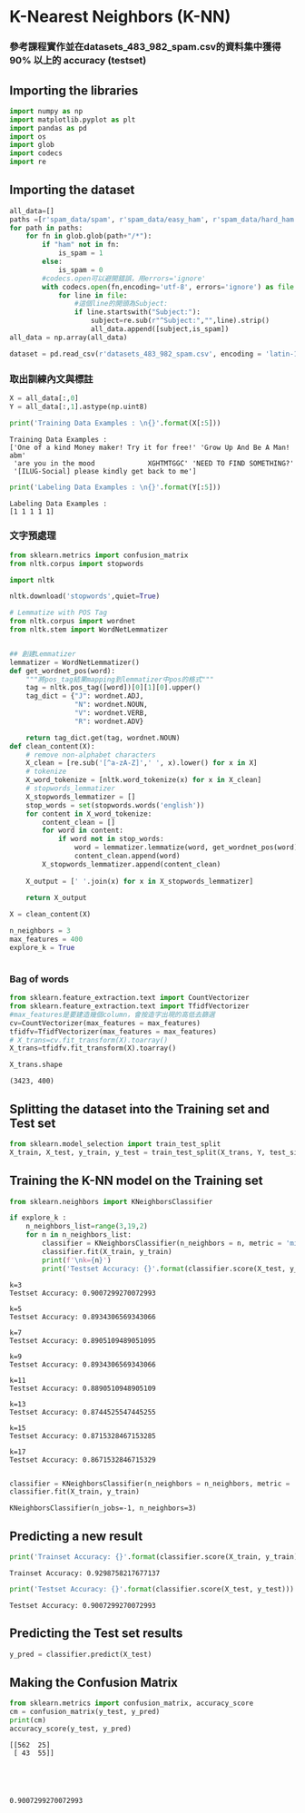 # K-Nearest Neighbors (K-NN)

### 參考課程實作並在datasets_483_982_spam.csv的資料集中獲得90% 以上的 accuracy (testset)

## Importing the libraries


```python
import numpy as np
import matplotlib.pyplot as plt
import pandas as pd
import os
import glob
import codecs
import re
```

## Importing the dataset


```python
all_data=[]
paths =[r'spam_data/spam', r'spam_data/easy_ham', r'spam_data/hard_ham'] 
for path in paths:
    for fn in glob.glob(path+"/*"):
        if "ham" not in fn:
            is_spam = 1
        else:
            is_spam = 0
        #codecs.open可以避開錯誤，用errors='ignore'
        with codecs.open(fn,encoding='utf-8', errors='ignore') as file:
            for line in file:
                #這個line的開頭為Subject:
                if line.startswith("Subject:"):
                    subject=re.sub(r"^Subject:","",line).strip()
                    all_data.append([subject,is_spam])
all_data = np.array(all_data)
```


```python
dataset = pd.read_csv(r'datasets_483_982_spam.csv', encoding = 'latin-1')

```

### 取出訓練內文與標註


```python
X = all_data[:,0]
Y = all_data[:,1].astype(np.uint8)
```


```python
print('Training Data Examples : \n{}'.format(X[:5]))
```

    Training Data Examples : 
    ['One of a kind Money maker! Try it for free!' 'Grow Up And Be A Man! abm'
     'are you in the mood             XGHTMTGGC' 'NEED TO FIND SOMETHING?'
     '[ILUG-Social] please kindly get back to me']



```python
print('Labeling Data Examples : \n{}'.format(Y[:5]))
```

    Labeling Data Examples : 
    [1 1 1 1 1]


### 文字預處理


```python
from sklearn.metrics import confusion_matrix
from nltk.corpus import stopwords

import nltk

nltk.download('stopwords',quiet=True)

# Lemmatize with POS Tag
from nltk.corpus import wordnet
from nltk.stem import WordNetLemmatizer 


## 創建Lemmatizer
lemmatizer = WordNetLemmatizer() 
def get_wordnet_pos(word):
    """將pos_tag結果mapping到lemmatizer中pos的格式"""
    tag = nltk.pos_tag([word])[0][1][0].upper()
    tag_dict = {"J": wordnet.ADJ,
                "N": wordnet.NOUN,
                "V": wordnet.VERB,
                "R": wordnet.ADV}

    return tag_dict.get(tag, wordnet.NOUN)
def clean_content(X):
    # remove non-alphabet characters
    X_clean = [re.sub('[^a-zA-Z]',' ', x).lower() for x in X]
    # tokenize
    X_word_tokenize = [nltk.word_tokenize(x) for x in X_clean]
    # stopwords_lemmatizer
    X_stopwords_lemmatizer = []
    stop_words = set(stopwords.words('english'))
    for content in X_word_tokenize:
        content_clean = []
        for word in content:
            if word not in stop_words:
                word = lemmatizer.lemmatize(word, get_wordnet_pos(word))
                content_clean.append(word)
        X_stopwords_lemmatizer.append(content_clean)
    
    X_output = [' '.join(x) for x in X_stopwords_lemmatizer]
    
    return X_output
```


```python
X = clean_content(X)
```


```python
n_neighbors = 3
max_features = 400
explore_k = True
```


```python

```

### Bag of words


```python
from sklearn.feature_extraction.text import CountVectorizer
from sklearn.feature_extraction.text import TfidfVectorizer
#max_features是要建造幾個column，會按造字出現的高低去篩選 
cv=CountVectorizer(max_features = max_features)
tfidfv=TfidfVectorizer(max_features = max_features)
# X_trans=cv.fit_transform(X).toarray()
X_trans=tfidfv.fit_transform(X).toarray()
```


```python
X_trans.shape
```




    (3423, 400)



## Splitting the dataset into the Training set and Test set


```python
from sklearn.model_selection import train_test_split
X_train, X_test, y_train, y_test = train_test_split(X_trans, Y, test_size = 0.2, random_state = 0)
```

## Training the K-NN model on the Training set


```python
from sklearn.neighbors import KNeighborsClassifier

```


```python
if explore_k :
    n_neighbors_list=range(3,19,2)
    for n in n_neighbors_list:
        classifier = KNeighborsClassifier(n_neighbors = n, metric = 'minkowski', p = 2,n_jobs=-1)
        classifier.fit(X_train, y_train)
        print(f'\nk={n}')
        print('Testset Accuracy: {}'.format(classifier.score(X_test, y_test)))
```

    
    k=3
    Testset Accuracy: 0.9007299270072993
    
    k=5
    Testset Accuracy: 0.8934306569343066
    
    k=7
    Testset Accuracy: 0.8905109489051095
    
    k=9
    Testset Accuracy: 0.8934306569343066
    
    k=11
    Testset Accuracy: 0.8890510948905109
    
    k=13
    Testset Accuracy: 0.8744525547445255
    
    k=15
    Testset Accuracy: 0.8715328467153285
    
    k=17
    Testset Accuracy: 0.8671532846715329



```python

classifier = KNeighborsClassifier(n_neighbors = n_neighbors, metric = 'minkowski', p = 2,n_jobs=-1)
classifier.fit(X_train, y_train)
```




    KNeighborsClassifier(n_jobs=-1, n_neighbors=3)



## Predicting a new result


```python
print('Trainset Accuracy: {}'.format(classifier.score(X_train, y_train)))
```

    Trainset Accuracy: 0.9298758217677137



```python
print('Testset Accuracy: {}'.format(classifier.score(X_test, y_test)))
```

    Testset Accuracy: 0.9007299270072993


## Predicting the Test set results


```python
y_pred = classifier.predict(X_test)
```

## Making the Confusion Matrix


```python
from sklearn.metrics import confusion_matrix, accuracy_score
cm = confusion_matrix(y_test, y_pred)
print(cm)
accuracy_score(y_test, y_pred)
```

    [[562  25]
     [ 43  55]]





    0.9007299270072993




```python

```
